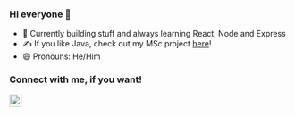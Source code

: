 ### Hi everyone 👋

<!--
**Jonathan-Hay/Jonathan-Hay** is a ✨ _special_ ✨ repository because its `README.md` (this file) appears on your GitHub profile.

Here are some ideas to get you started:

- 🔭 I’m currently working on ...
- 🌱 I’m currently learning ...
- 👯 I’m looking to collaborate on ...
- 🤔 I’m looking for help with ...
- 💬 Ask me about ...
- 📫 How to reach me: ...
- 😄 Pronouns: ...
- ⚡ Fun fact: ...
-->

- 🔭 Currently building stuff and always learning React, Node and Express
- ✍ If you like Java, check out my MSc project [here]!
- 😄 Pronouns: He/Him

### Connect with me, if you want!
[<img align="left" alt="holisitc_developer | LinkedIn" width="22px" src="https://cdn.jsdelivr.net/npm/simple-icons@v3/icons/linkedin.svg" />][linkedin]
<br />


[linkedin]: https://www.linkedin.com/in/jonathan-hay-dev/
[here]: https://github.com/Jonathan-Hay/Code-Quality-Metrics-for-Multithreaded-Java-Files
